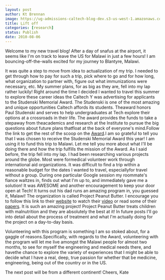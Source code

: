 ```yaml
---
layout: post
author: Kt Brennan
image: https://ug-admissions-caltech-blog-dev.s3-us-west-1.amazonaws.com/old_pictures/caltech_as_it_happens/6a0105349b8251970b013486050802970c.jpg
title: Lift off
categories: [research]
status: Publish
date: 2010-08-06
---
```


Welcome to my new travel blog!
After a day of snafus at the airport, it seems like I'm on track to leave the US for Malawi in just a few hours! I am bouncing-off-the-walls excited for my journey to Blantyre, Malawi.

It was quite a step to move from idea to actualization of my trip. I needed to get through how to pay for such a trip, pick where to go and for how long, what organization to partner with, figure out what immunizations were necessary, etc. My summer plans, for as big as they are, fell into my lap rather luckily! Right around the time I decided I wanted to travel this summer to explore these career ideas the Caltech Y was advertising for applicants to the Studenski Memorial Award. The Studenski is one of the most amazing and unique opportunities Caltech affords its students. Theaward honors Paul Studenski and serves to help undergraduates at Tech explore their options at a crossroads in their life. The award provides the funds to take a stepaway from theacademics and research at the Institute to pursue the big questions about future plans thatfloat at the back of everyone's mind.Follow the link to get the rest of the scoop on the <a href="https://www.caltechy.org/program/areas/educational/studenski/" target="_blank">Award</a>.I am so grateful to tell you that I was chosen to receive the Studenski Memorial Award this year! I am using it to fund this trip to Malawi. Let me tell you more about what I'll be doing there and how the trip fulfills the mission of the Award. 
As I said before, the trip fell into my lap. I had been researching various projects around the globe. Most were formedical volunteer work through international aid organizations. It was difficult to find a trip within a reasonable budget for the dates I wanted to travel, especiallyfor travel without a group. During one particular Google session my roommate's fiance waltzes in, finds out what I'm up to, and immediately gave me a solution! It was AWESOME and another encouragement to keep your door open at Tech! It turns out his dad runs an amazing program in, you guessed it, Malawi! The organization is called Project Peanut Butter. I encourage you to follow this link to their <a href="https://www.projectpeanutbutter.org/PPB/Project_Peanut_Butter.html" target="_blank">website</a> to watch their <a href="https://www.projectpeanutbutter.org/PPB/Donate.html" target="_blank">video</a> or read some of their <a href="https://www.projectpeanutbutter.org/PPB/Medical_Research.html" target="_blank">papers</a>. It is such an amazing project! Project Peanut Butter treats children with malnutrition and they are absolutely the best at it! In future posts I'll go into detail about the process of treatment and what I'm actually doing for the project on a day-to-day basis.

Volunteering with this program is something I am so stoked about, for a gaggle of reasons.Specifically, with regards to the Award, volunteering with the program will let me live amongst the Malawi people for almost two months, to see for myself the engineering and medical needs there, and havethe chance to explore the variety of experiences that I might be able to decide what I have a real, deep, true passion for whether that be medicine, engineering, being out of the country or in the US.

The next post will be from a different continent! 
Cheers, 
Kate
